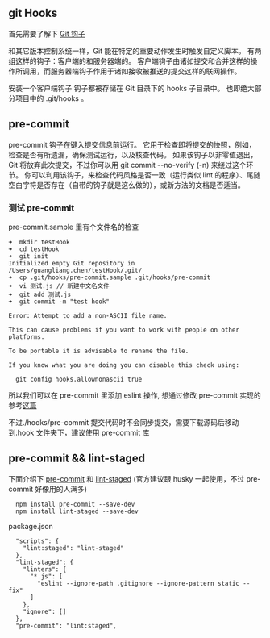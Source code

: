 ## git Hooks

首先需要了解下 [Git 钩子](https://git-scm.com/book/zh/v2/%E8%87%AA%E5%AE%9A%E4%B9%89-Git-Git-%E9%92%A9%E5%AD%90)

和其它版本控制系统一样，Git 能在特定的重要动作发生时触发自定义脚本。 有两组这样的钩子：客户端的和服务器端的。 客户端钩子由诸如提交和合并这样的操作所调用，而服务器端钩子作用于诸如接收被推送的提交这样的联网操作。

安装一个客户端钩子
钩子都被存储在 Git 目录下的 hooks 子目录中。 也即绝大部分项目中的 .git/hooks 。

## pre-commit

pre-commit 钩子在键入提交信息前运行。 它用于检查即将提交的快照，例如，检查是否有所遗漏，确保测试运行，以及核查代码。 如果该钩子以非零值退出，Git 将放弃此次提交，不过你可以用 git commit --no-verify (-n) 来绕过这个环节。 你可以利用该钩子，来检查代码风格是否一致（运行类似 lint 的程序）、尾随空白字符是否存在（自带的钩子就是这么做的），或新方法的文档是否适当。

### 测试 pre-commit

pre-commit.sample 里有个文件名的检查

```
➜  mkdir testHook
➜  cd testHook
➜  git init
Initialized empty Git repository in /Users/guangliang.chen/testHook/.git/
➜  cp .git/hooks/pre-commit.sample .git/hooks/pre-commit
➜  vi 测试.js // 新建中文名文件
➜  git add 测试.js
➜  git commit -m "test hook"

Error: Attempt to add a non-ASCII file name.

This can cause problems if you want to work with people on other platforms.

To be portable it is advisable to rename the file.

If you know what you are doing you can disable this check using:

  git config hooks.allownonascii true
```

所以我们可以在 pre-commit 里添加 eslint 操作, 想通过修改 pre-commit 实现的参考[这篇](http://wulv.site/2017-02-17/%E4%BD%BF%E7%94%A8git%E9%92%A9%E5%AD%90%E5%81%9Aeslint%E6%A0%A1%E9%AA%8C.html)

不过./hooks/pre-commit 提交代码时不会同步提交，需要下载源码后移动到.hook 文件夹下，建议使用 pre-commit 库

## pre-commit && lint-staged

下面介绍下 [pre-commit](https://pre-commit.com/) 和 [lint-staged](https://github.com/okonet/lint-staged) (官方建议跟 husky 一起使用，不过 pre-commit 好像用的人满多)

```
  npm install pre-commit --save-dev
  npm install lint-staged --save-dev
```

package.json

```
  "scripts": {
    "lint:staged": "lint-staged"
  },
  "lint-staged": {
    "linters": {
      "*.js": [
        "eslint --ignore-path .gitignore --ignore-pattern static --fix"
      ]
    },
    "ignore": []
  },
  "pre-commit": "lint:staged",
```
